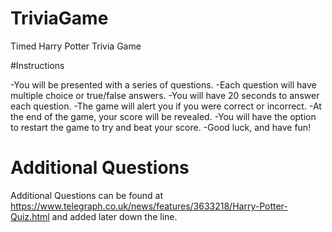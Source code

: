 # TriviaGame
Timed Harry Potter Trivia Game

#Instructions

-You will be presented with a series of questions.
-Each question will have multiple choice or true/false answers. 
-You will have 20 seconds to answer each question.
-The game will alert you if you were correct or incorrect.
-At the end of the game, your score will be revealed.
-You will have the option to restart the game to try and beat your score.
-Good luck, and have fun!


# Additional Questions
Additional Questions can be found at https://www.telegraph.co.uk/news/features/3633218/Harry-Potter-Quiz.html and added later down the line.